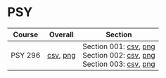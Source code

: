 # PSY

| Course | Overall | Section |
| ------ | ------- | ------- |
| PSY 296 | [csv](https://github.com/UCSD-Historical-Enrollment-Data/2025Winter/blob/main/overall/PSY%20296.csv), [png](https://raw.githubusercontent.com/UCSD-Historical-Enrollment-Data/2025Winter/main/plot_overall/PSY%20296.png) | Section 001: [csv](https://github.com/UCSD-Historical-Enrollment-Data/2025Winter/blob/main/section/PSY%20296_001.csv), [png](https://raw.githubusercontent.com/UCSD-Historical-Enrollment-Data/2025Winter/main/plot_section/PSY%20296_001.png)<br>Section 002: [csv](https://github.com/UCSD-Historical-Enrollment-Data/2025Winter/blob/main/section/PSY%20296_002.csv), [png](https://raw.githubusercontent.com/UCSD-Historical-Enrollment-Data/2025Winter/main/plot_section/PSY%20296_002.png)<br>Section 003: [csv](https://github.com/UCSD-Historical-Enrollment-Data/2025Winter/blob/main/section/PSY%20296_003.csv), [png](https://raw.githubusercontent.com/UCSD-Historical-Enrollment-Data/2025Winter/main/plot_section/PSY%20296_003.png) |

